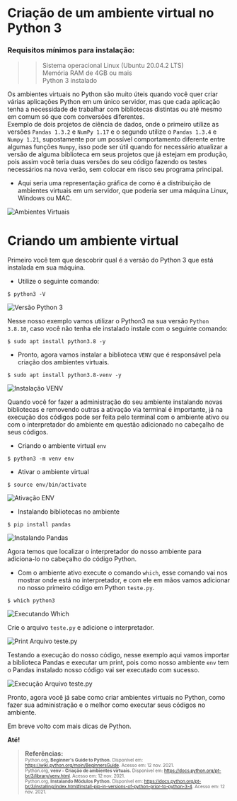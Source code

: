 # Criação de um ambiente virtual no Python 3

### Requisitos mínimos para instalação:

>> Sistema operacional Linux (Ubuntu 20.04.2 LTS)  <br/>Memória RAM de 4GB ou mais  <br/>Python 3 instalado

Os ambientes virtuais no Python são muito úteis quando você quer criar várias aplicações Python em um único servidor, mas que cada aplicação tenha a necessidade de trabalhar com bibliotecas distintas ou até mesmo em comum só que com conversões diferentes. <br/>Exemplo de dois projetos de ciência de dados, onde o primeiro utilize as versões ````Pandas 1.3.2```` e ````NumPy 1.17```` e o segundo utilize o ````Pandas 1.3.4```` e ````Numpy 1.21````, supostamente por um possível comportamento diferente entre algumas funções ````Numpy````, isso pode ser útil quando for necessário atualizar a versão de alguma biblioteca em seus projetos que já estejam em produção, pois assim você teria duas versões do seu código fazendo os testes necessários na nova verão, sem colocar em risco seu programa principal.

- Aqui seria uma representação gráfica de como é a distribuição de ambientes virtuais em um servidor, que poderia ser uma máquina Linux, Windows ou MAC.

![Ambientes Virtuais](https://drive.google.com/uc?export=view&id=19N32y7QMMrJum-nOiJLvR5FXGI_clhAc)

# Criando um ambiente virtual 

Primeiro você tem que descobrir qual é a versão do Python 3 que está instalada em sua máquina. 

- Utilize o seguinte comando:

````
$ python3 -V
````
 
![Versão Python 3](https://drive.google.com/uc?export=view&id=1zq6YUCBXtRmzShJApmjxTIObJZLW3dI4)

Nesse nosso exemplo vamos utilizar o Python3 na sua versão ````Python 3.8.10````, caso você não tenha ele instalado instale com o seguinte comando:

````
$ sudo apt install python3.8 -y
````

- Pronto, agora vamos instalar a biblioteca ````VENV```` que é responsável pela criação dos ambientes virtuais.

````
$ sudo apt install python3.8-venv -y  
````

![Instalação VENV](https://drive.google.com/uc?export=view&id=1zrfv_pn2z9H47WgDkvSOdp-F2GDrPAo9)

Quando você for fazer a administração do seu ambiente instalando novas bibliotecas e removendo outras a ativação via terminal é importante, já na execução dos códigos pode ser feita pelo terminal com o ambiente ativo ou com o interpretador do ambiente em questão adicionado no cabeçalho de seus códigos.

- Criando o ambiente virtual ````env````

````
$ python3 -m venv env
````

- Ativar o ambiente virtual

````
$ source env/bin/activate
````

![Ativação ENV](https://drive.google.com/uc?export=view&id=1zrtv0BC3J3tN58eHHx2WMsZYY53M1oCk)

- Instalando bibliotecas no ambiente

````
$ pip install pandas 
````

![Instalando Pandas](https://drive.google.com/uc?export=view&id=1zxNNx2fou7DyTlR49Ksw-Bcxfv-tO0w2)

Agora temos que localizar o interpretador do nosso ambiente para adiciona-lo no cabeçalho do código Python.

- Com o ambiente ativo execute o comando ````which````, esse comando vai nos mostrar onde está no interpretador, e com ele em mãos vamos adicionar no nosso primeiro código em Python ````teste.py````.

````
$ which python3
````

![Executando Which](https://drive.google.com/uc?export=view&id=19-iSoLHBLEVoQz7hXwt7POA4APVh9uX5)

Crie o arquivo ````teste.py```` e adicione o interpretador.

![Print Arquivo teste.py](https://drive.google.com/uc?export=view&id=195WD6FhsD2Hhv-CSO5_nZPRZFNpgleRh)

Testando a execução do nosso código, nesse exemplo aqui vamos importar a biblioteca Pandas e executar um print, pois como nosso ambiente ````env```` tem o Pandas instalado nosso código vai ser executado com sucesso.

![Execução Arquivo teste.py](https://drive.google.com/uc?export=view&id=19JSZTvq-SHGRkOcoEYkpWsiKE8qDdTKt)

Pronto, agora você já sabe como criar ambientes virtuais no Python, como fazer sua administração e o melhor como executar seus códigos no ambiente.

Em breve volto com mais dicas de Python.

<b>Até!</b>

> **Referências:**  <br/><font size="1">Python.org, **Beginner's Guide to Python.** Disponível em: <https://wiki.python.org/moin/BeginnersGuide>. Acesso em: 12 nov. 2021.  <br/>Python.org, **venv - Criação de ambientes virtuais.** Disponível em: <https://docs.python.org/pt-br/3/library/venv.html>. Acesso em: 12 nov. 2021.  <br/>Python.org, **Instalando Módulos Python.** Disponível em: <https://docs.python.org/pt-br/3/installing/index.html#install-pip-in-versions-of-python-prior-to-python-3-4>. Acesso em: 12 nov. 2021.  <br/></font>
